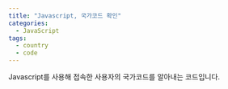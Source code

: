 ```yaml
---
title: "Javascript, 국가코드 확인"
categories:
  - JavaScript
tags:
  - country
  - code
---
```

Javascript를 사용해 접속한 사용자의 국가코드를 알아내는 코드입니다.